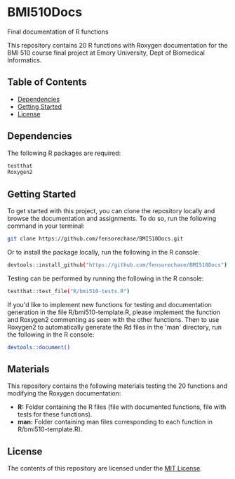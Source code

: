 # BMI510Docs
Final documentation of R functions


This repository contains 20 R functions with Roxygen documentation for the BMI 510 course final project at Emory University, Dept of Biomedical Informatics.

## Table of Contents

- [Dependencies](#dependencies)
- [Getting Started](#getting-started)
- [License](#license)

## Dependencies
The following R packages are required:
```sh
testthat
Roxygen2
```


## Getting Started

To get started with this project, you can clone the repository locally and browse the documentation and assignments. To do so, run the following command in your terminal:

```sh
git clone https://github.com/fensorechase/BMI510Docs.git
```

Or to install the package locally, run the following in the R console: 
```sh
devtools::install_github("https://github.com/fensorechase/BMI510Docs")
```

Testing can be performed by running the following in the R console: 
```sh
testthat::test_file("R/bmi510-tests.R")
```

If you'd like to implement new functions for testing and documentation generation in the file R/bmi510-template.R, please implement the function and Roxygen2 commenting as seen with the other functions. Then to use Roxygen2 to automatically generate the Rd files in the 'man' directory, run the following in the R console: 
```sh
devtools::document()
```

## Materials

This repository contains the following materials testing the 20 functions and modifying the Roxygen documentation:

- **R:** Folder containing the R files (file with documented functions, file with tests for these functions).
- **man:** Folder containing man files corresponding to each function in R/bmi510-template.R).


## License

The contents of this repository are licensed under the [MIT License](./LICENSE).
